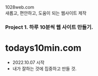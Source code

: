 1028web.com  
새롭고, 편안하고, 도움이 되는 웹사이트 제작 

### Project 1. 하루 10분씩 웹 사이트 만들기.
# todays10min.com
- 2022.10.07 시작 
- 내가 잘하는 것에 집중하고 만들 것. 
